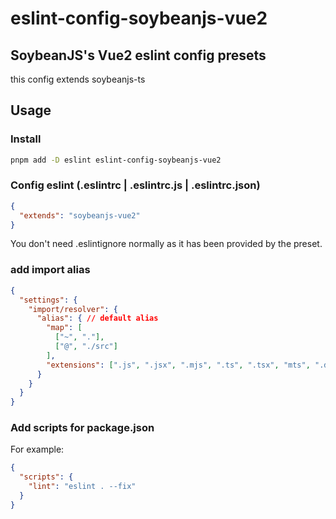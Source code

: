 # eslint-config-soybeanjs-vue2

## SoybeanJS's Vue2 eslint config presets

this config extends soybeanjs-ts

## Usage

### Install

```bash
pnpm add -D eslint eslint-config-soybeanjs-vue2
```

### Config eslint (.eslintrc | .eslintrc.js | .eslintrc.json)

```json
{
  "extends": "soybeanjs-vue2"
}
```

You don't need .eslintignore normally as it has been provided by the preset.

### add import alias

```json
{
  "settings": {
    "import/resolver": {
      "alias": { // default alias
        "map": [
          ["~", "."],
          ["@", "./src"]
        ],
        "extensions": [".js", ".jsx", ".mjs", ".ts", ".tsx", "mts", ".d.ts"]
      }
    }
  }
}
```

### Add scripts for package.json

For example:

```json
{
  "scripts": {
    "lint": "eslint . --fix"
  }
}
```

